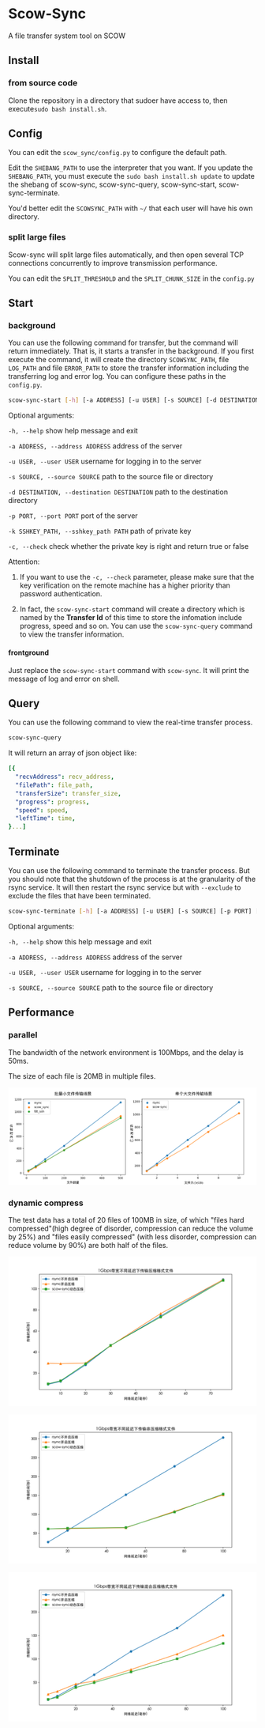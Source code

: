 # Scow-Sync

A file transfer system tool on SCOW

## Install

### from source code

Clone the repository in a directory that sudoer have access to, then execute`sudo bash install.sh`. 

## Config

You can edit the `scow_sync/config.py` to configure the default path. 

Edit the `SHEBANG_PATH` to use the interpreter that you want. If you update the `SHEBANG_PATH`, you must execute the `sudo bash install.sh update` to update the shebang of scow-sync, scow-sync-query, scow-sync-start, scow-sync-terminate.

You'd better edit the `SCOWSYNC_PATH` with `~/` that each user will have his own directory.

### split large files

Scow-sync will split large files automatically, and then open several TCP connections concurrently to improve transmission performance.

You can edit the `SPLIT_THRESHOLD` and the `SPLIT_CHUNK_SIZE` in the `config.py`

## Start

### background

You can use the following command for transfer, but the command will return immediately. That is, it starts a transfer in the background. If you first execute the command, it will create the directory `SCOWSYNC_PATH`, file `LOG_PATH` and file `ERROR_PATH` to store the transfer information including the transferring log and error log. You can configure these paths in the `config.py`.

```bash
scow-sync-start [-h] [-a ADDRESS] [-u USER] [-s SOURCE] [-d DESTINATION] [-p PORT] [-k SSHKEY_PATH]
```

Optional arguments:

  `-h, --help`  show help message and exit

  `-a ADDRESS, --address ADDRESS` address of the server

  `-u USER, --user USER`  username for logging in to the server

  `-s SOURCE, --source SOURCE`  path to the source file or directory

  `-d DESTINATION, --destination DESTINATION` path to the destination directory
  
  `-p PORT, --port PORT`  port of the server

  `-k SSHKEY_PATH, --sshkey_path PATH`  path of private key

  `-c, --check` check whether the private key is right and return true or false

Attention: 

1. If you want to use the `-c, --check` parameter, please make sure that the key verification on the remote machine has a higher priority than password authentication.
   
2. In fact, the `scow-sync-start` command will create a directory which is named by the **Transfer Id** of this time to store the infomation include progress, speed and so on. You can use the `scow-sync-query` command to view the transfer information.

#### frontground

Just replace the `scow-sync-start` command with `scow-sync`. It will print the message of log and error on shell.

## Query

You can use the following command to view the real-time transfer process.

```bash
scow-sync-query
```

It will return an array of json object like:

```yaml
[{
  "recvAddress": recv_address, 
  "filePath": file_path, 
  "transferSize": transfer_size,
  "progress": progress, 
  "speed": speed, 
  "leftTime": time,
}...]
```

## Terminate

You can use the following command to terminate the transfer process. But you should note that the shutdown of the process is at the granularity of the rsync service. It will then restart the rsync service but with `--exclude` to exclude the files that have been terminated.

```bash
scow-sync-terminate [-h] [-a ADDRESS] [-u USER] [-s SOURCE] [-p PORT] [-k SSHKEY_PATH]
```

Optional arguments:

  `-h, --help`  show this help message and exit

  `-a ADDRESS, --address ADDRESS` address of the server

  `-u USER, --user USER`  username for logging in to the server

  `-s SOURCE, --source SOURCE`  path to the source file or directory

## Performance

### parallel

The bandwidth of the network environment is 100Mbps, and the delay is 50ms.

The size of each file is 20MB in multiple files.

![Performance Test](static/Performance.png "Performance Test")

### dynamic compress

The test data has a total of 20 files of 100MB in size, of which "files hard compressed"(high degree of disorder, compression can reduce the volume by 25%) and "files easily compressed" (with less disorder, compression can reduce volume by 90%) are both half of the files.

![Dynamic Compress Test1](static/AllCompress.png "Dynamic Compress Test1")

![Dynamic Compress Test2](static/NoCompress.png "Dynamic Compress Test2")

![Dynamic Compress Test3](static/PartCompress.png "Dynamic Compress Test3")